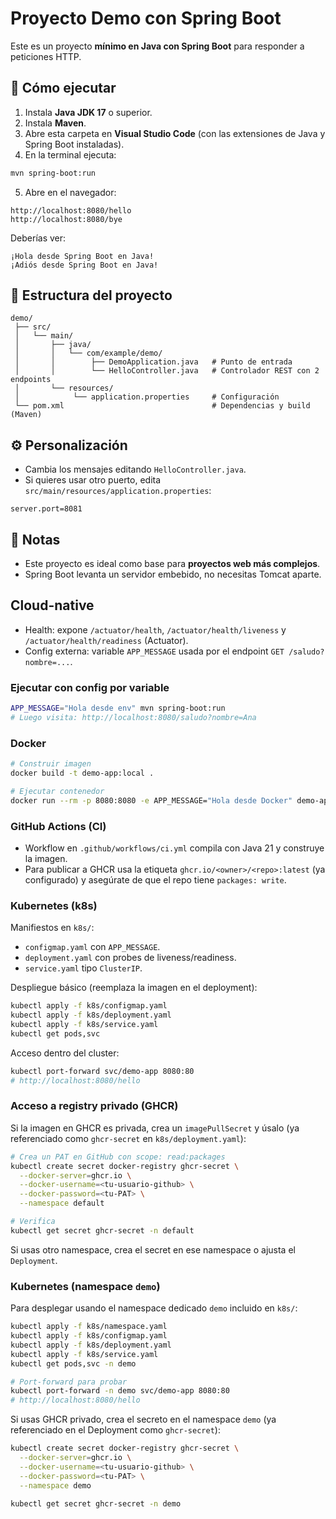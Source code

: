 # Proyecto Demo con Spring Boot

Este es un proyecto **mínimo en Java con Spring Boot** para responder a peticiones HTTP.

## 🚀 Cómo ejecutar

1. Instala **Java JDK 17** o superior.
2. Instala **Maven**.
3. Abre esta carpeta en **Visual Studio Code** (con las extensiones de Java y Spring Boot instaladas).
4. En la terminal ejecuta:

```bash
mvn spring-boot:run
```

5. Abre en el navegador:

```
http://localhost:8080/hello
http://localhost:8080/bye
```

Deberías ver:

```
¡Hola desde Spring Boot en Java!
¡Adiós desde Spring Boot en Java!
```

## 📂 Estructura del proyecto

```
demo/
 ├── src/
 │   └── main/
 │       ├── java/
 │       │   └── com/example/demo/
 │       │        ├── DemoApplication.java   # Punto de entrada
 │       │        └── HelloController.java   # Controlador REST con 2 endpoints
 │       └── resources/
 │            └── application.properties     # Configuración
 └── pom.xml                                 # Dependencias y build (Maven)
```

## ⚙️ Personalización

- Cambia los mensajes editando `HelloController.java`.
- Si quieres usar otro puerto, edita `src/main/resources/application.properties`:

```properties
server.port=8081
```

## 📌 Notas

- Este proyecto es ideal como base para **proyectos web más complejos**.
- Spring Boot levanta un servidor embebido, no necesitas Tomcat aparte.

## Cloud-native

- Health: expone `/actuator/health`, `/actuator/health/liveness` y `/actuator/health/readiness` (Actuator).
- Config externa: variable `APP_MESSAGE` usada por el endpoint `GET /saludo?nombre=...`.

### Ejecutar con config por variable

```bash
APP_MESSAGE="Hola desde env" mvn spring-boot:run
# Luego visita: http://localhost:8080/saludo?nombre=Ana
```

### Docker

```bash
# Construir imagen
docker build -t demo-app:local .

# Ejecutar contenedor
docker run --rm -p 8080:8080 -e APP_MESSAGE="Hola desde Docker" demo-app:local
```

### GitHub Actions (CI)

- Workflow en `.github/workflows/ci.yml` compila con Java 21 y construye la imagen.
- Para publicar a GHCR usa la etiqueta `ghcr.io/<owner>/<repo>:latest` (ya configurado) y asegúrate de que el repo tiene `packages: write`.

### Kubernetes (k8s)

Manifiestos en `k8s/`:
- `configmap.yaml` con `APP_MESSAGE`.
- `deployment.yaml` con probes de liveness/readiness.
- `service.yaml` tipo `ClusterIP`.

Despliegue básico (reemplaza la imagen en el deployment):

```bash
kubectl apply -f k8s/configmap.yaml
kubectl apply -f k8s/deployment.yaml
kubectl apply -f k8s/service.yaml
kubectl get pods,svc
```

Acceso dentro del cluster:

```bash
kubectl port-forward svc/demo-app 8080:80
# http://localhost:8080/hello
```

### Acceso a registry privado (GHCR)

Si la imagen en GHCR es privada, crea un `imagePullSecret` y úsalo (ya referenciado como `ghcr-secret` en `k8s/deployment.yaml`):

```bash
# Crea un PAT en GitHub con scope: read:packages
kubectl create secret docker-registry ghcr-secret \
  --docker-server=ghcr.io \
  --docker-username=<tu-usuario-github> \
  --docker-password=<tu-PAT> \
  --namespace default

# Verifica
kubectl get secret ghcr-secret -n default
```

Si usas otro namespace, crea el secret en ese namespace o ajusta el `Deployment`.

### Kubernetes (namespace `demo`)

Para desplegar usando el namespace dedicado `demo` incluido en `k8s/`:

```bash
kubectl apply -f k8s/namespace.yaml
kubectl apply -f k8s/configmap.yaml
kubectl apply -f k8s/deployment.yaml
kubectl apply -f k8s/service.yaml
kubectl get pods,svc -n demo

# Port-forward para probar
kubectl port-forward -n demo svc/demo-app 8080:80
# http://localhost:8080/hello
```

Si usas GHCR privado, crea el secreto en el namespace `demo` (ya referenciado en el Deployment como `ghcr-secret`):

```bash
kubectl create secret docker-registry ghcr-secret \
  --docker-server=ghcr.io \
  --docker-username=<tu-usuario-github> \
  --docker-password=<tu-PAT> \
  --namespace demo

kubectl get secret ghcr-secret -n demo
```
